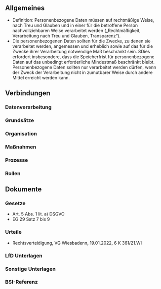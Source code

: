 ## Allgemeines
- Definition: Personenbezogene Daten müssen auf rechtmäßige Weise, nach Treu und Glauben und in einer für die betroffene Person nachvollziehbaren Weise verarbeitet werden („Rechtmäßigkeit, Verarbeitung nach Treu und Glauben, Transparenz“).
- Die personenbezogenen Daten sollten für die Zwecke, zu denen sie verarbeitet werden, angemessen und erheblich sowie auf das für die Zwecke ihrer Verarbeitung notwendige Maß beschränkt sein. 8Dies erfordert insbesondere, dass die Speicherfrist für personenbezogene Daten auf das unbedingt erforderliche Mindestmaß beschränkt bleibt. Personenbezogene Daten sollten nur verarbeitet werden dürfen, wenn der Zweck der Verarbeitung nicht in zumutbarer Weise durch andere Mittel erreicht werden kann.
## Verbindungen
### Datenverarbeitung
### Grundsätze
### Organisation
### Maßnahmen
### Prozesse
### Rollen

## Dokumente
### Gesetze
- Art. 5 Abs. 1 lit. a) DSGVO
- EG 29 Satz 7 bis 9
### Urteile
- Rechtsverteidigung, VG Wiesbadenn, 19.01.2022, 6 K 361/21.WI
### LfD Unterlagen
### Sonstige Unterlagen
### BSI-Referenz